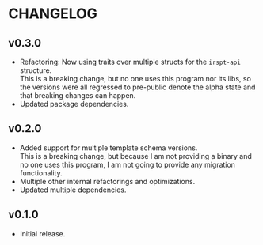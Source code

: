 # CHANGELOG

## v0.3.0
- Refactoring: Now using traits over multiple structs for the `irspt-api` structure.\
  This is a breaking change, but no one uses this program nor its libs, so the versions were
  all regressed to pre-public denote the alpha state and that breaking changes can happen.
- Updated package dependencies.

## v0.2.0
- Added support for multiple template schema versions.\
  This is a breaking change, but because I am not providing a binary and no one uses this program,
  I am not going to provide any migration functionality.
- Multiple other internal refactorings and optimizations.
- Updated multiple dependencies.

## v0.1.0
- Initial release.
